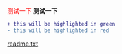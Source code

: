 <font color=red>测试一下</font>
**测试一下**
```diff
+ this will be highlighted in green
- this will be highlighted in red
```
[readme.txt](readme.txt)
